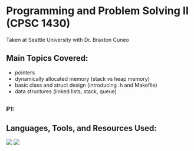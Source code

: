 # Programming and Problem Solving II (CPSC 1430)
Taken at Seattle University with Dr. Braxton Cuneo

## Main Topics Covered: 
- pointers
- dynamically allocated memory (stack vs heap memory)
- basic class and struct design (introducing .h and Makefile)
- data structures (linked lists, stack, queue)
##

### **P1:**

## Languages, Tools, and Resources Used:
<img src="https://img.shields.io/badge/C%2B%2B-00599C?style=for-the-badge&logo=c%2B%2B&logoColor=white" />
<img src="https://img.shields.io/badge/VSCode-0078D4?style=for-the-badge&logo=visual%20studio%20code&logoColor=white" />
